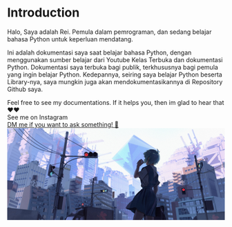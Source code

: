 <h1>Introduction</h1>

Halo, Saya adalah Rei. Pemula dalam pemrograman, dan sedang belajar bahasa Python untuk keperluan mendatang.  

Ini adalah dokumentasi saya saat belajar bahasa Python, dengan menggunakan sumber belajar dari Youtube Kelas Terbuka dan dokumentasi Python. 
Dokumentasi saya terbuka bagi publik, terkhususnya bagi pemula yang ingin belajar Python. 
Kedepannya, seiring saya belajar Python beserta Library-nya, saya mungkin juga akan mendokumentasikannya di Repository Github saya. 

Feel free to see my documentations. If it helps you, then im glad to hear that ❤️❤️
<br>
See me on Instagram
<br>
<a href ="https://www.instagram.com/reiyuii_/">DM me if you want to ask something! 📩</a>
<img src="1394980.jpg"></img>
